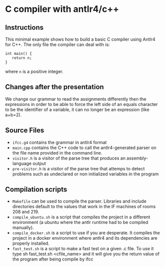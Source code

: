 # C compiler with antlr4/c++

## Instructions

This minimal example shows how to build a basic C compiler using Antlr4 for C++. The only file the compiler can deal with is:

```
int main() {
   return n;
}
```
where `n` is a positive integer. 

## Changes after the presentation

We change our grammar to read the assignments differently then the expressions in order to be able to force the left side of an equals character to be the identifier of a variable, it can no longer be an expression (like a+b=2).


## Source Files
- `ifcc.g4` contains the grammar in antlr4 format
- `main.cpp` contains the C++ code to call the antlr4-generated parser on the  file name provided in the command line.
- `visitor.h` is a visitor of the parse tree that produces an assembly-language output
- `pre-visitor.h` is a visitor of the parse tree that attemps to detect problems such as undeclared or non initialized variables in the program

## Compilation scripts
- `Makefile` can be used to compile the parser. Libraries and include directories default to the values that work in the IF machines of rooms 208 and 219.
- `compile_ubuntu.sh` is a script that compiles the project in a different environment (a ubuntu where the antlr runtime had to be compiled manually).
- `compile_docker.sh` is a script to use if you are desperate. It compiles the project in a docker environment where antlr4 and its dependencies are properly installed.
- `fast_test.sh` is a script to make a fast test on a given .c file. To use it type sh fast_test.sh <cfile_name> and it will give you the return value of the program after being compile by ifcc

